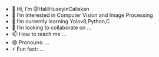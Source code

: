 - 👋 Hi, I’m @HalilHuseyinCaliskan
- 👀 I’m interested in Computer Vision and Image Processing
- 🌱 I’m currently learning Yolov8,Python,C
- 💞️ I’m looking to collaborate on ...
- 📫 How to reach me ...
- 😄 Pronouns: ...
- ⚡ Fun fact: ...

<!---
HalilHuseyinCaliskan/HalilHuseyinCaliskan is a ✨ special ✨ repository because its `README.md` (this file) appears on your GitHub profile.
You can click the Preview link to take a look at your changes.
--->
